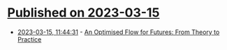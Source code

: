 # [Published on 2023-03-15](index.md)

* [2023-03-15, 11:44:31](https://lobste.rs/s/f40og0/optimised_flow_for_futures_from_theory) - [An Optimised Flow for Futures: From Theory to Practice](https://programming-journal.org/2022/6/3/)
